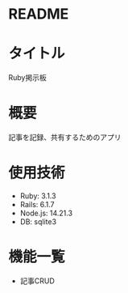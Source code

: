 # README


# タイトル
Ruby掲示板


# 概要
記事を記録、共有するためのアプリ


# 使用技術
- Ruby: 3.1.3
- Rails: 6.1.7
- Node.js: 14.21.3
- DB: sqlite3

# 機能一覧
- 記事CRUD
